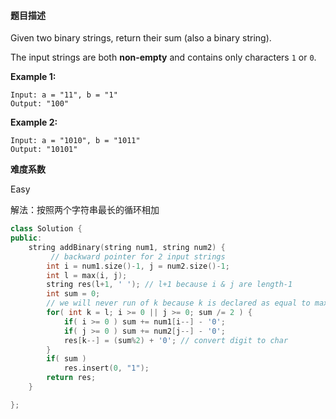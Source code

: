 #### **题目描述**
Given two binary strings, return their sum (also a binary string).

The input strings are both **non-empty** and contains only characters `1` or `0`.

**Example 1:**

```
Input: a = "11", b = "1"
Output: "100"
```

**Example 2:**

```
Input: a = "1010", b = "1011"
Output: "10101"
```

**难度系数**  

Easy

解法：按照两个字符串最长的循环相加

```c++
class Solution {
public:
    string addBinary(string num1, string num2) {
         // backward pointer for 2 input strings
        int i = num1.size()-1, j = num2.size()-1;
        int l = max(i, j);
        string res(l+1, ' '); // l+1 because i & j are length-1
        int sum = 0;
        // we will never run of k because k is declared as equal to max(i, j)
        for( int k = l; i >= 0 || j >= 0; sum /= 2 ) {
            if( i >= 0 ) sum += num1[i--] - '0';
            if( j >= 0 ) sum += num2[j--] - '0';
            res[k--] = (sum%2) + '0'; // convert digit to char
        }
        if( sum )
            res.insert(0, "1");
        return res;
    }

};
```